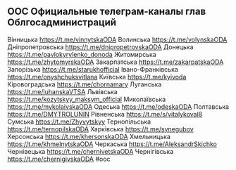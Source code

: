 ## OOC Официальные телеграм-каналы глав Облгосадминистраций
Вінницька https://t.me/vinnytskaODA
Волинська https://t.me/volynskaODA 
Дніпропетровська https://t.me/dnipropetrovskaODA 
Донецька https://t.me/pavlokyrylenko_donoda 
Житомирська https://t.me/zhytomyrskaODA 
Закарпатська https://t.me/zakarpatskaODA 
Запорізька https://t.me/starukhofficial
Івано-Франківська https://t.me/onyshchuksvitlana
Київська https://t.me/kyivoda
Кіровоградська https://t.me/chornamary
Луганська https://t.me/luhanskaVTSA
Львівська https://t.me/kozytskyy_maksym_official
Миколаївська https://t.me/mykolaivskaODA 
Одеська https://t.me/odeskaODA
Полтавська https://t.me/DMYTROLUNIN 
Рівненська https://t.me/s/vitalykoval8 
Сумська https://t.me/Zhyvytskyy
Тернопільська https://t.me/ternopilskaODA
Харківська https://t.me/synegubov 
Херсонська https://t.me/khersonskaODA 
Хмельницька https://t.me/khmelnytskaODA 
Черкаська https://t.me/AleksandrSkichko 
Чернівецька https://t.me/chernivetskaODA 
Чернігівська https://t.me/chernigivskaODA
#ooc 
